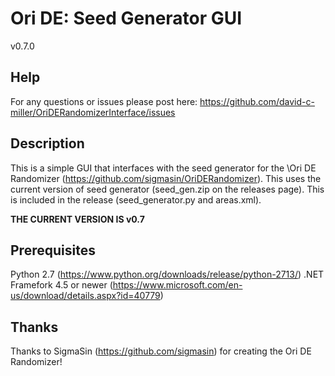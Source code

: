 # Ori DE: Seed Generator GUI
v0.7.0

## Help
For any questions or issues please post here:
https://github.com/david-c-miller/OriDERandomizerInterface/issues 

## Description
This is a simple GUI that interfaces with the seed generator for the 
\Ori DE Randomizer (https://github.com/sigmasin/OriDERandomizer). This 
uses the current version of seed generator (seed_gen.zip on the 
releases page). This is included in the release (seed_generator.py and 
areas.xml).

**THE CURRENT VERSION IS v0.7**

## Prerequisites
Python 2.7 (https://www.python.org/downloads/release/python-2713/)
.NET Framefork 4.5 or newer (https://www.microsoft.com/en-us/download/details.aspx?id=40779)

## Thanks

Thanks to SigmaSin (https://github.com/sigmasin) for creating the Ori DE 
Randomizer!